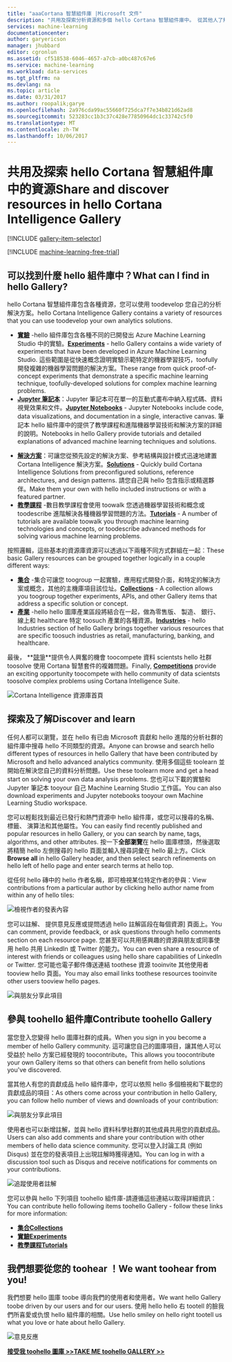 ```yaml
---
title: "aaaCortana 智慧組件庫 |Microsoft 文件"
description: "共用及探索分析資源和多個 hello Cortana 智慧組件庫中。 從其他人了解，並進行您自己的貢獻 toohello 社群。"
services: machine-learning
documentationcenter: 
author: garyericson
manager: jhubbard
editor: cgronlun
ms.assetid: cf518538-6046-4657-a7cb-a0bc487c67e6
ms.service: machine-learning
ms.workload: data-services
ms.tgt_pltfrm: na
ms.devlang: na
ms.topic: article
ms.date: 03/31/2017
ms.author: roopalik;garye
ms.openlocfilehash: 2a976cda99ac55660f725dca7f7e34b821d62ad8
ms.sourcegitcommit: 523283cc1b3c37c428e77850964dc1c33742c5f0
ms.translationtype: MT
ms.contentlocale: zh-TW
ms.lasthandoff: 10/06/2017
---
```

# <a name="share-and-discover-resources-in-hello-cortana-intelligence-gallery"></a><span data-ttu-id="93154-104">共用及探索 hello Cortana 智慧組件庫中的資源</span><span class="sxs-lookup"><span data-stu-id="93154-104">Share and discover resources in hello Cortana Intelligence Gallery</span></span>
[!INCLUDE [gallery-item-selector](../../includes/machine-learning-gallery-item-selector.md)]

<!-- separating these 2 includes -->

[!INCLUDE [machine-learning-free-trial](../../includes/machine-learning-free-trial.md)]

## <a name="what-can-i-find-in-hello-gallery"></a><span data-ttu-id="93154-105">可以找到什麼 hello 組件庫中？</span><span class="sxs-lookup"><span data-stu-id="93154-105">What can I find in hello Gallery?</span></span>
<span data-ttu-id="93154-106">hello Cortana 智慧組件庫包含各種資源，您可以使用 toodevelop 您自己的分析解決方案。</span><span class="sxs-lookup"><span data-stu-id="93154-106">hello Cortana Intelligence Gallery contains a variety of resources that you can use toodevelop your own analytics solutions.</span></span>

* <span data-ttu-id="93154-107">**[實驗](machine-learning-gallery-experiments.md)** -hello 組件庫包含各種不同的已開發出 Azure Machine Learning Studio 中的實驗。</span><span class="sxs-lookup"><span data-stu-id="93154-107">**[Experiments](machine-learning-gallery-experiments.md)** - hello Gallery contains a wide variety of experiments that have been developed in Azure Machine Learning Studio.</span></span> <span data-ttu-id="93154-108">這些範圍是從快速概念證明實驗示範特定的機器學習技巧，toofully 開發複雜的機器學習問題的解決方案。</span><span class="sxs-lookup"><span data-stu-id="93154-108">These range from quick proof-of-concept experiments that demonstrate a specific machine learning technique, toofully-developed solutions for complex machine learning problems.</span></span>
* <span data-ttu-id="93154-109">**[Jupyter 筆記本](machine-learning-gallery-jupyter-notebooks.md)**：Jupyter 筆記本可在單一的互動式畫布中納入程式碼、資料視覺效果和文件。</span><span class="sxs-lookup"><span data-stu-id="93154-109">**[Jupyter Notebooks](machine-learning-gallery-jupyter-notebooks.md)** - Jupyter Notebooks include code, data visualizations, and documentation in a single, interactive canvas.</span></span>
  <span data-ttu-id="93154-110">筆記本 hello 組件庫中的提供了教學課程和進階機器學習技術和解決方案的詳細的說明。</span><span class="sxs-lookup"><span data-stu-id="93154-110">Notebooks in hello Gallery provide tutorials and detailed explanations of advanced machine learning techniques and solutions.</span></span>

<!--
- **[Machine Learning APIs](https://machine-learning-gallery-apis.md)** - An experiment developed in Azure Machine Learning can be launched as a web service so that hello analytics model can be accessed by others through a set of REST APIs. A variety of these APIs are available in hello Gallery, such as a product recommendation engine or cloud-based face and speech recognition.
-->

* <span data-ttu-id="93154-111">**[解決方案](machine-learning-gallery-solutions.md)**：可讓您從預先設定的解決方案、參考結構與設計模式迅速地建置 Cortana Intelligence 解決方案。</span><span class="sxs-lookup"><span data-stu-id="93154-111">**[Solutions](machine-learning-gallery-solutions.md)** - Quickly build Cortana Intelligence Solutions from preconfigured solutions, reference architectures, and design patterns.</span></span> <span data-ttu-id="93154-112">請您自己與 hello 包含指示或精選夥伴。</span><span class="sxs-lookup"><span data-stu-id="93154-112">Make them your own with hello included instructions or with a featured partner.</span></span>
* <span data-ttu-id="93154-113">**[教學課程](machine-learning-gallery-tutorials.md)** -數目教學課程會使用 toowalk 您透過機器學習技術和概念或 toodescribe 進階解決各種機器學習問題的方法。</span><span class="sxs-lookup"><span data-stu-id="93154-113">**[Tutorials](machine-learning-gallery-tutorials.md)** - A number of tutorials are available toowalk you through machine learning technologies and concepts, or toodescribe advanced methods for solving various machine learning problems.</span></span>

<span data-ttu-id="93154-114">按照邏輯，這些基本的資源庫資源可以透過以下兩種不同方式群組在一起︰</span><span class="sxs-lookup"><span data-stu-id="93154-114">These basic Gallery resources can be grouped together logically in a couple different ways:</span></span>

* <span data-ttu-id="93154-115">**[集合](machine-learning-gallery-collections.md)** -集合可讓您 toogroup 一起實驗，應用程式開發介面，和特定的解決方案或概念，其他的主機庫項目該位址。</span><span class="sxs-lookup"><span data-stu-id="93154-115">**[Collections](machine-learning-gallery-collections.md)** - A collection allows you toogroup together experiments, APIs, and other Gallery items that address a specific solution or concept.</span></span>
* <span data-ttu-id="93154-116">**[產業](machine-learning-gallery-industries.md)** -hello hello 圖庫產業區段將結合在一起，做為零售版、 製造、 銀行、 線上和 healthcare 特定 toosuch 產業的各種資源。</span><span class="sxs-lookup"><span data-stu-id="93154-116">**[Industries](machine-learning-gallery-industries.md)** - hello Industries section of hello Gallery brings together various resources that are specific toosuch industries as retail, manufacturing, banking, and healthcare.</span></span>

<span data-ttu-id="93154-117">最後， **[競爭](machine-learning-gallery-competitions.md)**提供令人興奮的機會 toocompete 資料 scientsts hello 社群 toosolve 使用 Cortana 智慧套件的複雜問題。</span><span class="sxs-lookup"><span data-stu-id="93154-117">Finally, **[Competitions](machine-learning-gallery-competitions.md)** provide an exciting opportunity toocompete with hello community of data scientsts toosolve complex problems using Cortana Intelligence Suite.</span></span>

![Cortana Intelligence 資源庫首頁](media/machine-learning-gallery-how-to-use-contribute-publish/gallery-home-page.png)

## <a name="discover-and-learn"></a><span data-ttu-id="93154-119">探索及了解</span><span class="sxs-lookup"><span data-stu-id="93154-119">Discover and learn</span></span>
<span data-ttu-id="93154-120">任何人都可以瀏覽，並在 hello 有已由 Microsoft 貢獻和 hello 進階的分析社群的組件庫中搜尋 hello 不同類型的資源。</span><span class="sxs-lookup"><span data-stu-id="93154-120">Anyone can browse and search hello different types of resources in hello Gallery that have been contributed by Microsoft and hello advanced analytics community.</span></span>
<span data-ttu-id="93154-121">使用多個這些 toolearn 並開始在解決您自己的資料分析問題。</span><span class="sxs-lookup"><span data-stu-id="93154-121">Use these toolearn more and get a head start on solving your own data analysis problems.</span></span>
<span data-ttu-id="93154-122">您也可以下載的實驗和 Jupyter 筆記本 tooyour 自己 Machine Learning Studio 工作區。</span><span class="sxs-lookup"><span data-stu-id="93154-122">You can also download experiments and Jupyter notebooks tooyour own Machine Learning Studio workspace.</span></span>

<span data-ttu-id="93154-123">您可以輕鬆找到最近已發行和熱門資源中 hello 組件庫，或您可以搜尋的名稱、 標籤、 演算法和其他屬性。</span><span class="sxs-lookup"><span data-stu-id="93154-123">You can easily find recently published and popular resources in hello Gallery, or you can search by name, tags, algorithms, and other attributes.</span></span>
<span data-ttu-id="93154-124">按一下**全部瀏覽**在 hello 圖庫標頭，然後選取將精簡 hello 左側搜尋的 hello 頁面並輸入搜尋詞彙在 hello 最上方。</span><span class="sxs-lookup"><span data-stu-id="93154-124">Click **Browse all** in hello Gallery header, and then select search refinements on hello left of hello page and enter search terms at hello top.</span></span>

<span data-ttu-id="93154-125">從任何 hello 磚中的 hello 作者名稱，即可檢視某位特定作者的參與：</span><span class="sxs-lookup"><span data-stu-id="93154-125">View contributions from a particular author by clicking hello author name from within any of hello tiles:</span></span>

![檢視作者的發表內容](media/machine-learning-gallery-how-to-use-contribute-publish/view-by-author.png)

<span data-ttu-id="93154-127">您可以註解、 提供意見反應或提問透過 hello 註解區段在每個資源] 頁面上。</span><span class="sxs-lookup"><span data-stu-id="93154-127">You can comment, provide feedback, or ask questions through hello comments section on each resource page.</span></span>
<span data-ttu-id="93154-128">您甚至可以共用感興趣的資源與朋友或同事使用 hello 共用 LinkedIn 或 Twitter 的能力。</span><span class="sxs-lookup"><span data-stu-id="93154-128">You can even share a resource of interest with friends or colleagues using hello share capabilities of LinkedIn or Twitter.</span></span>
<span data-ttu-id="93154-129">您可能也電子郵件傳送連結 toothese 資源 tooinvite 其他使用者 tooview hello 頁面。</span><span class="sxs-lookup"><span data-stu-id="93154-129">You may also email links toothese resources tooinvite other users tooview hello pages.</span></span>

![與朋友分享此項目](media/machine-learning-gallery-how-to-use-contribute-publish/comment-and-share.png)

## <a name="contribute-toohello-gallery"></a><span data-ttu-id="93154-131">參與 toohello 組件庫</span><span class="sxs-lookup"><span data-stu-id="93154-131">Contribute toohello Gallery</span></span>
<span data-ttu-id="93154-132">當您登入您變得 hello 圖庫社群的成員。</span><span class="sxs-lookup"><span data-stu-id="93154-132">When you sign in you become a member of hello Gallery community.</span></span> <span data-ttu-id="93154-133">這可讓您自己的圖庫項目，讓其他人可以受益於 hello 方案已經發現的 toocontribute。</span><span class="sxs-lookup"><span data-stu-id="93154-133">This allows you toocontribute your own Gallery items so that others can benefit from hello solutions you've discovered.</span></span>

<span data-ttu-id="93154-134">當其他人有您的貢獻成品 hello 組件庫中，您可以依照 hello 多個檢視和下載您的貢獻成品的項目：</span><span class="sxs-lookup"><span data-stu-id="93154-134">As others come across your contribution in hello Gallery, you can follow hello number of views and downloads of your contribution:</span></span>

![與朋友分享此項目](media/machine-learning-gallery-how-to-use-contribute-publish/view-and-download-counts.png)

<span data-ttu-id="93154-136">使用者也可以新增註解，並與 hello 資料科學社群的其他成員共用您的貢獻成品。</span><span class="sxs-lookup"><span data-stu-id="93154-136">Users can also add comments and share your contribution with other members of hello data science community.</span></span>
<span data-ttu-id="93154-137">您可以登入討論工具 (例如 Disqus) 並在您的發表項目上出現註解時獲得通知。</span><span class="sxs-lookup"><span data-stu-id="93154-137">You can log in with a discussion tool such as Disqus and receive notifications for comments on your contributions.</span></span>

![追蹤使用者註解](media/machine-learning-gallery-how-to-use-contribute-publish/follow-comments.png)

<span data-ttu-id="93154-139">您可以參與 hello 下列項目 toohello 組件庫-請遵循這些連結以取得詳細資訊：</span><span class="sxs-lookup"><span data-stu-id="93154-139">You can contribute hello following items toohello Gallery - follow these links for more information:</span></span>

* <span data-ttu-id="93154-140">**[集合](machine-learning-gallery-collections.md#contribute)**</span><span class="sxs-lookup"><span data-stu-id="93154-140">**[Collections](machine-learning-gallery-collections.md#contribute)**</span></span>
* <span data-ttu-id="93154-141">**[實驗](machine-learning-gallery-experiments.md#contribute)**</span><span class="sxs-lookup"><span data-stu-id="93154-141">**[Experiments](machine-learning-gallery-experiments.md#contribute)**</span></span>
* <span data-ttu-id="93154-142">**[教學課程](machine-learning-gallery-tutorials.md#contribute)**</span><span class="sxs-lookup"><span data-stu-id="93154-142">**[Tutorials](machine-learning-gallery-tutorials.md#contribute)**</span></span>

## <a name="we-want-toohear-from-you"></a><span data-ttu-id="93154-143">我們想要從您的 toohear ！</span><span class="sxs-lookup"><span data-stu-id="93154-143">We want toohear from you!</span></span>
<span data-ttu-id="93154-144">我們想要 hello 圖庫 toobe 導向我們的使用者和使用者。</span><span class="sxs-lookup"><span data-stu-id="93154-144">We want hello Gallery toobe driven by our users and for our users.</span></span> <span data-ttu-id="93154-145">使用 hello hello 右 tootell 的臉我們所喜愛或仇恨 hello 組件庫的相關。</span><span class="sxs-lookup"><span data-stu-id="93154-145">Use hello smiley on hello right tootell us what you love or hate about hello Gallery.</span></span>  

![意見反應](./media/machine-learning-gallery-how-to-use-contribute-publish/feedback.png)

<span data-ttu-id="93154-147">**[接受我 toohello 圖庫 >>](http://gallery.cortanaintelligence.com)**</span><span class="sxs-lookup"><span data-stu-id="93154-147">**[TAKE ME toohello GALLERY >>](http://gallery.cortanaintelligence.com)**</span></span>

